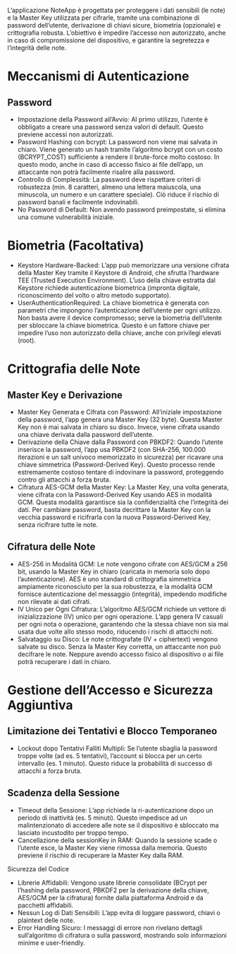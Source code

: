 L’applicazione NoteApp è progettata per proteggere i dati sensibili (le note) e la Master Key utilizzata per cifrarle, tramite una combinazione di password dell’utente, derivazione di chiavi sicure, biometria (opzionale) e crittografia robusta. L’obiettivo è impedire l’accesso non autorizzato, anche in caso di compromissione del dispositivo, e garantire la segretezza e l’integrità delle note.

# Meccanismi di Autenticazione

## Password

* Impostazione della Password all’Avvio: Al primo utilizzo, l’utente è obbligato a creare una password senza valori di default. Questo previene accessi non autorizzati.
* Password Hashing con bcrypt: La password non viene mai salvata in chiaro. Viene generato un hash tramite l’algoritmo bcrypt con un costo (BCRYPT_COST) sufficiente a rendere il brute-force molto costoso. In questo modo, anche in caso di accesso fisico ai file dell’app, un attaccante non potrà facilmente risalire alla password.
* Controllo di Complessità: La password deve rispettare criteri di robustezza (min. 8 caratteri, almeno una lettera maiuscola, una minuscola, un numero e un carattere speciale). Ciò riduce il rischio di password banali e facilmente indovinabili.
* No Password di Default: Non avendo password preimpostate, si elimina una comune vulnerabilità iniziale.

# Biometria (Facoltativa)

* Keystore Hardware-Backed: L’app può memorizzare una versione cifrata della Master Key tramite il Keystore di Android, che sfrutta l’hardware TEE (Trusted Execution Environment). L’uso della chiave estratta dal Keystore richiede autenticazione biometrica (impronta digitale, riconoscimento del volto o altro metodo supportato).
* UserAuthenticationRequired: La chiave biometrica è generata con parametri che impongono l’autenticazione dell’utente per ogni utilizzo. Non basta avere il device compromesso; serve la biometria dell’utente per sbloccare la chiave biometrica. Questo è un fattore chiave per impedire l’uso non autorizzato della chiave, anche con privilegi elevati (root).

# Crittografia delle Note

## Master Key e Derivazione

* Master Key Generata e Cifrata con Password: All’iniziale impostazione della password, l’app genera una Master Key (32 byte). Questa Master Key non è mai salvata in chiaro su disco. Invece, viene cifrata usando una chiave derivata dalla password dell’utente.
* Derivazione della Chiave dalla Password con PBKDF2: Quando l’utente inserisce la password, l’app usa PBKDF2 (con SHA-256, 100.000 iterazioni e un salt univoco memorizzato in sicurezza) per ricavare una chiave simmetrica (Password-Derived Key). Questo processo rende estremamente costoso tentare di indovinare la password, proteggendo contro gli attacchi a forza bruta.
* Cifratura AES-GCM della Master Key: La Master Key, una volta generata, viene cifrata con la Password-Derived Key usando AES in modalità GCM. Questa modalità garantisce sia la confidenzialità che l’integrità dei dati. Per cambiare password, basta decrittare la Master Key con la vecchia password e ricifrarla con la nuova Password-Derived Key, senza ricifrare tutte le note.

## Cifratura delle Note

* AES-256 in Modalità GCM: Le note vengono cifrate con AES/GCM a 256 bit, usando la Master Key in chiaro (caricata in memoria solo dopo l’autenticazione). AES è uno standard di crittografia simmetrica ampiamente riconosciuto per la sua robustezza, e la modalità GCM fornisce autenticazione del messaggio (integrità), impedendo modifiche non rilevate ai dati cifrati.
* IV Unico per Ogni Cifratura: L’algoritmo AES/GCM richiede un vettore di inizializzazione (IV) unico per ogni operazione. L’app genera IV casuali per ogni nota o operazione, garantendo che la stessa chiave non sia mai usata due volte allo stesso modo, riducendo i rischi di attacchi noti.
* Salvataggio su Disco: Le note crittografate (IV + ciphertext) vengono salvate su disco. Senza la Master Key corretta, un attaccante non può decifrare le note. Neppure avendo accesso fisico al dispositivo o ai file potrà recuperare i dati in chiaro.

# Gestione dell’Accesso e Sicurezza Aggiuntiva

## Limitazione dei Tentativi e Blocco Temporaneo

* Lockout dopo Tentativi Falliti Multipli: Se l’utente sbaglia la password troppe volte (ad es. 5 tentativi), l’account si blocca per un certo intervallo (es. 1 minuto). Questo riduce la probabilità di successo di attacchi a forza bruta.

## Scadenza della Sessione

* Timeout della Sessione: L’app richiede la ri-autenticazione dopo un periodo di inattività (es. 5 minuti). Questo impedisce ad un malintenzionato di accedere alle note se il dispositivo è sbloccato ma lasciato incustodito per troppo tempo.
* Cancellazione della sessionKey in RAM: Quando la sessione scade o l’utente esce, la Master Key viene rimossa dalla memoria. Questo previene il rischio di recuperare la Master Key dalla RAM.

Sicurezza del Codice

* Librerie Affidabili: Vengono usate librerie consolidate (BCrypt per l’hashing della password, PBKDF2 per la derivazione della chiave, AES/GCM per la cifratura) fornite dalla piattaforma Android e da pacchetti affidabili.
* Nessun Log di Dati Sensibili: L’app evita di loggare password, chiavi o plaintext delle note.
* Error Handling Sicuro: I messaggi di errore non rivelano dettagli sull’algoritmo di cifratura o sulla password, mostrando solo informazioni minime e user-friendly.
